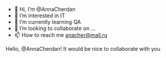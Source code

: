 - 👋 Hi, I’m @AnnaCherdan
- 👀 I’m interested in IT
- 🌱 I’m currently learning QA
- 💞️ I’m looking to collaborate on ...
- 📫 How to reach me anacher@mail.ru

<!---
AnnaCherdan/AnnaCherdan is a ✨ special ✨ repository because its `README.md` (this file) appears on your GitHub profile.
You can click the Preview link to take a look at your changes.
--->
Hello, @AnnaCherdan!
It would be nice to collaborate with you 
